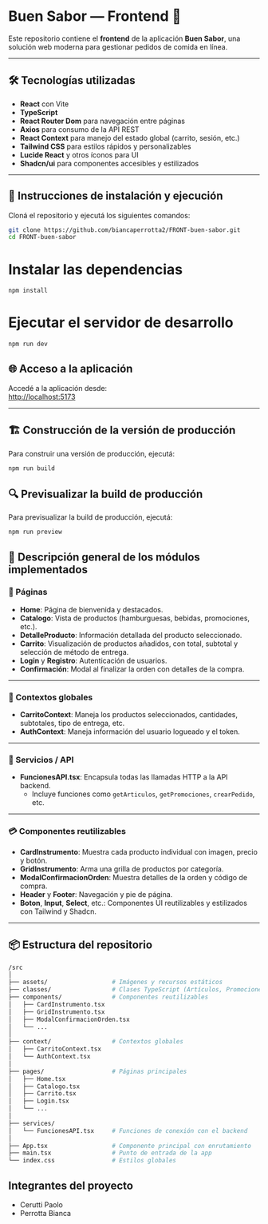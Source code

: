 # Buen Sabor — Frontend 🍔

Este repositorio contiene el **frontend** de la aplicación **Buen Sabor**, una solución web moderna para gestionar pedidos de comida en línea.

---

## 🛠 Tecnologías utilizadas

- **React** con Vite
- **TypeScript**
- **React Router Dom** para navegación entre páginas
- **Axios** para consumo de la API REST
- **React Context** para manejo del estado global (carrito, sesión, etc.)
- **Tailwind CSS** para estilos rápidos y personalizables
- **Lucide React** y otros íconos para UI
- **Shadcn/ui** para componentes accesibles y estilizados

---

## 🚀 Instrucciones de instalación y ejecución

Cloná el repositorio y ejecutá los siguientes comandos:
```bash
git clone https://github.com/biancaperrotta2/FRONT-buen-sabor.git
cd FRONT-buen-sabor
```

# Instalar las dependencias
```bash
npm install
```

# Ejecutar el servidor de desarrollo
```bash
npm run dev
```

## 🌐 Acceso a la aplicación

Accedé a la aplicación desde:  
[http://localhost:5173](http://localhost:5173)

---

## 🏗️ Construcción de la versión de producción

Para construir una versión de producción, ejecutá:
```bash
npm run build
```

## 🔍 Previsualizar la build de producción

Para previsualizar la build de producción, ejecutá:
```bash
npm run preview
```

## 🧩 Descripción general de los módulos implementados

### 📄 Páginas

- **Home**: Página de bienvenida y destacados.
- **Catalogo**: Vista de productos (hamburguesas, bebidas, promociones, etc.).
- **DetalleProducto**: Información detallada del producto seleccionado.
- **Carrito**: Visualización de productos añadidos, con total, subtotal y selección de método de entrega.
- **Login** y **Registro**: Autenticación de usuarios.
- **Confirmación**: Modal al finalizar la orden con detalles de la compra.

---

### 🧠 Contextos globales

- **CarritoContext**: Maneja los productos seleccionados, cantidades, subtotales, tipo de entrega, etc.
- **AuthContext**: Maneja información del usuario logueado y el token.

---

### 🔌 Servicios / API

- **FuncionesAPI.tsx**: Encapsula todas las llamadas HTTP a la API backend.
  - Incluye funciones como `getArticulos`, `getPromociones`, `crearPedido`, etc.

---

### 💳 Componentes reutilizables

- **CardInstrumento**: Muestra cada producto individual con imagen, precio y botón.
- **GridInstrumento**: Arma una grilla de productos por categoría.
- **ModalConfirmacionOrden**: Muestra detalles de la orden y código de compra.
- **Header** y **Footer**: Navegación y pie de página.
- **Boton**, **Input**, **Select**, etc.: Componentes UI reutilizables y estilizados con Tailwind y Shadcn.

---

## 📦 Estructura del repositorio

```bash
/src
│
├── assets/                  # Imágenes y recursos estáticos
├── classes/                 # Clases TypeScript (Artículos, Promociones, etc.)
├── components/              # Componentes reutilizables
│   ├── CardInstrumento.tsx
│   ├── GridInstrumento.tsx
│   ├── ModalConfirmacionOrden.tsx
│   └── ...
│
├── context/                 # Contextos globales
│   ├── CarritoContext.tsx
│   └── AuthContext.tsx
│
├── pages/                   # Páginas principales
│   ├── Home.tsx
│   ├── Catalogo.tsx
│   ├── Carrito.tsx
│   ├── Login.tsx
│   └── ...
│
├── services/
│   └── FuncionesAPI.tsx     # Funciones de conexión con el backend
│
├── App.tsx                  # Componente principal con enrutamiento
├── main.tsx                 # Punto de entrada de la app
└── index.css                # Estilos globales
```
## Integrantes del proyecto
* Cerutti Paolo
* Perrotta Bianca
